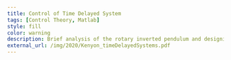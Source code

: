 ```yaml
---
title: Control of Time Delayed System
tags: [Control Theory, Matlab]
style: fill
color: warning
description: Brief analysis of the rotary inverted pendulum and designing a stabilizing control law.
external_url: /img/2020/Kenyon_timeDelayedSystems.pdf
---
```

